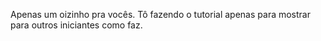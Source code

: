 Apenas um oizinho pra vocês. Tô fazendo o tutorial apenas para mostrar para outros iniciantes como faz.
